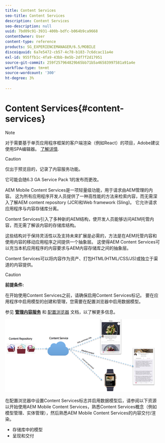 ```yaml
---
title: Content Services
seo-title: Content Services
description: Content Services
seo-description: null
uuid: 7bd09c91-3931-400b-bdfc-b064b9ca9668
contentOwner: User
content-type: reference
products: SG_EXPERIENCEMANAGER/6.5/MOBILE
discoiquuid: 6a7e5472-cb57-4c78-b183-7c6dcac11a4e
exl-id: 955ffb1c-4fa9-43bb-8e5b-2df7f2d17951
source-git-commit: 259f257964829b65bb71b5a46583997581a91a4e
workflow-type: tm+mt
source-wordcount: '300'
ht-degree: 3%

---
```


# Content Services{#content-services}

>[!NOTE]
>
>对于需要基于单页应用程序框架的客户端渲染（例如React）的项目，Adobe建议使用SPA编辑器。 [了解详情](/help/sites-developing/spa-overview.md).

>[!CAUTION]
>
>仅出于预览目的，记录了内容服务功能。
>
>它可能会随6.3 GA Service Pack 1的发布而更改。

AEM Mobile Content Services是一项轻量级功能，用于请求由AEM管理的内容。 这为所有应用程序开发人员提供了一种高性能的方法来检索内容，而无需深入了解AEM content repository (JCR)和Web framework (Sling)。 它允许请求应用程序与内容存储库分离。

Content Services引入了多种新的AEM结构，使开发人员能够访问AEM托管内容，而无需了解该内容的存储库结构。

这些结构对于保持灵活性以及支持未来扩展是必需的，方法是在AEM托管内容和使用内容的移动应用程序之间提供一个抽象层。 这使得AEM Content Services可以充当本机应用程序的内容要求与AEM内容存储库之间的抽象层。

Content Services可以将内容作为资产、打包HTML(HTML/CSS/JS)或独立于渠道的内容提供。

>[!CAUTION]
>
>**前提条件:**
>
>在开始使用Content Services之前，请确保启用Content Services标记。 要在应用程序中启用模型的创建和管理，您需要在配置浏览器中启用数据模型。
>
>参见 **[管理内容服务](/help/mobile/developing-content-services.md)** 和 [配置浏览器](/help/sites-administering/configurations.md) 文档，以了解更多信息。

![chlimage_1-143](assets/chlimage_1-143.png)

在配置浏览器中设置Content Services标志并启用数据模型后，请参阅以下资源以开始使用AEM Mobile Content Services，熟悉Content Services概念（例如模型管理、实体管理），然后熟悉AEM Mobile Content Services的内容交付/渲染。

* 存储库中的模型
* 呈现和交付
